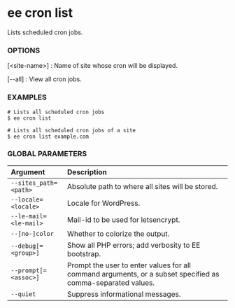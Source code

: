 # ee cron list

Lists scheduled cron jobs.

### OPTIONS

[&lt;site-name&gt;]
: Name of site whose cron will be displayed.

[\--all]
: View all cron jobs.

### EXAMPLES

    # Lists all scheduled cron jobs
    $ ee cron list

    # Lists all scheduled cron jobs of a site
    $ ee cron list example.com

### GLOBAL PARAMETERS

| **Argument**    | **Description**              |
|:----------------|:-----------------------------|
| `--sites_path=<path>` | Absolute path to where all sites will be stored. |
| `--locale=<locale>` | Locale for WordPress. |
| `--le-mail=<le-mail>` | Mail-id to be used for letsencrypt. |
| `--[no-]color` | Whether to colorize the output. |
| `--debug[=<group>]` | Show all PHP errors; add verbosity to EE bootstrap. |
| `--prompt[=<assoc>]` | Prompt the user to enter values for all command arguments, or a subset specified as comma-separated values. |
| `--quiet` | Suppress informational messages. |
